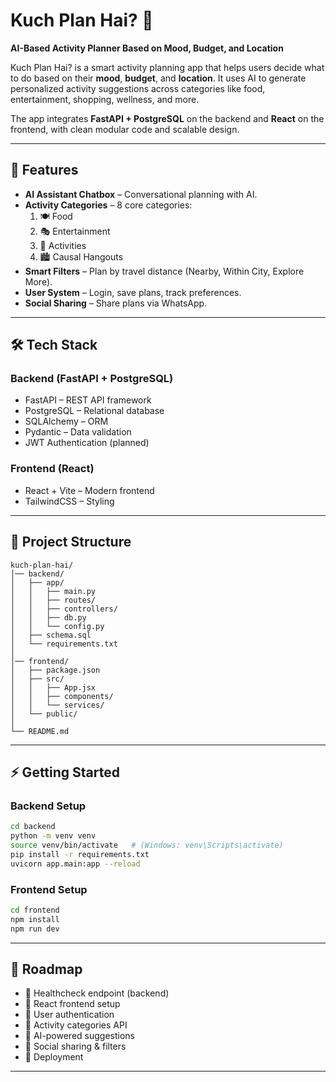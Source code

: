 # Kuch Plan Hai? 🎯  
**AI-Based Activity Planner Based on Mood, Budget, and Location**  

Kuch Plan Hai? is a smart activity planning app that helps users decide what to do based on their **mood**, **budget**, and **location**. It uses AI to generate personalized activity suggestions across categories like food, entertainment, shopping, wellness, and more.  

The app integrates **FastAPI + PostgreSQL** on the backend and **React** on the frontend, with clean modular code and scalable design.  

---

## 🚀 Features  

- **AI Assistant Chatbox** – Conversational planning with AI.  
- **Activity Categories** – 8 core categories:  
  1. 🍽️ Food  
  2. 🎭 Entertainment  
  3. 🧗 Activities  
  4. 🏙️ Causal Hangouts
- **Smart Filters** – Plan by travel distance (Nearby, Within City, Explore More).  
- **User System** – Login, save plans, track preferences.  
- **Social Sharing** – Share plans via WhatsApp.  

---

## 🛠️ Tech Stack  

### Backend (FastAPI + PostgreSQL)  
- FastAPI – REST API framework  
- PostgreSQL – Relational database  
- SQLAlchemy – ORM  
- Pydantic – Data validation  
- JWT Authentication (planned)  

### Frontend (React)  
- React + Vite – Modern frontend  
- TailwindCSS – Styling  

---

## 📂 Project Structure  

```
kuch-plan-hai/
│── backend/
│   ├── app/
│   │   ├── main.py
│   │   ├── routes/
│   │   ├── controllers/
│   │   ├── db.py
│   │   └── config.py
│   ├── schema.sql
│   └── requirements.txt
│
│── frontend/
│   ├── package.json
│   ├── src/
│   │   ├── App.jsx
│   │   ├── components/
│   │   └── services/
│   └── public/
│
└── README.md
```

---

## ⚡ Getting Started  

### Backend Setup  
```bash
cd backend
python -m venv venv
source venv/bin/activate   # (Windows: venv\Scripts\activate)
pip install -r requirements.txt
uvicorn app.main:app --reload
```

### Frontend Setup  
```bash
cd frontend
npm install
npm run dev
```

---

## 📌 Roadmap  
- 🔲 Healthcheck endpoint (backend)  
- 🔲 React frontend setup  
- 🔲 User authentication  
- 🔲 Activity categories API  
- 🔲 AI-powered suggestions  
- 🔲 Social sharing & filters  
- 🔲 Deployment  

---


